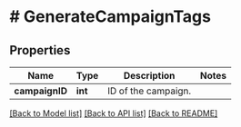 # # GenerateCampaignTags

## Properties

Name | Type | Description | Notes
------------ | ------------- | ------------- | -------------
**campaignID** | **int** | ID of the campaign. | 

[[Back to Model list]](../../README.md#documentation-for-models) [[Back to API list]](../../README.md#documentation-for-api-endpoints) [[Back to README]](../../README.md)


